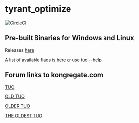 # tyrant_optimize
[![CircleCI](https://circleci.com/gh/vakomash/tyrant_optimize/tree/merged.svg?style=shield)](https://circleci.com/gh/vakomash/tyrant_optimize/tree/merged)

## Pre-built Binaries for Windows and Linux

Releases [here](https://github.com/vakomash/tyrant_optimize/releases)

A list of available flags is [here](https://github.com/APN-Pucky/tyrant_optimize/wiki/Flags) or use tuo --help

## Forum links to kongregate.com

[TUO](https://www.kongregate.com/forums/2468-general/topics/1954227-sim-tuo-v4-4-2)

[OLD TUO](https://www.kongregate.com/forums/2468-general/topics/920187-tuo-v2-61-1)

[OLDER TUO](https://www.kongregate.com/forums/2468-general/topics/618298-sim-tyrant-unleashed-optimizer-neon-genesis)

[THE OLDEST TUO](http://www.kongregate.com/forums/2468-general/topics/426677-sim-tyrant-unleashed-optimizer)

